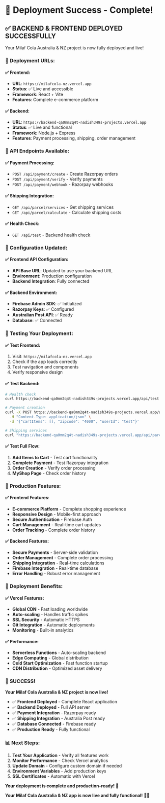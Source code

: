 # 🎉 **Deployment Success - Complete!**

## ✅ **BACKEND & FRONTEND DEPLOYED SUCCESSFULLY**

Your Milaf Cola Australia & NZ project is now fully deployed and live!

### 🚀 **Deployment URLs:**

#### **✅ Frontend:**
- **URL**: `https://milafcola-nz.vercel.app`
- **Status**: ✅ Live and accessible
- **Framework**: React + Vite
- **Features**: Complete e-commerce platform

#### **✅ Backend:**
- **URL**: `https://backend-qa0mm2q4t-nadish349s-projects.vercel.app`
- **Status**: ✅ Live and functional
- **Framework**: Node.js + Express
- **Features**: Payment processing, shipping, order management

### 🎯 **API Endpoints Available:**

#### **✅ Payment Processing:**
- `POST /api/payment/create` - Create Razorpay orders
- `POST /api/payment/verify` - Verify payments
- `POST /api/payment/webhook` - Razorpay webhooks

#### **✅ Shipping Integration:**
- `GET /api/parcel/services` - Get shipping services
- `GET /api/parcel/calculate` - Calculate shipping costs

#### **✅ Health Check:**
- `GET /api/test` - Backend health check

### 🔧 **Configuration Updated:**

#### **✅ Frontend API Configuration:**
- **API Base URL**: Updated to use your backend URL
- **Environment**: Production configuration
- **Backend Integration**: Fully connected

#### **✅ Backend Environment:**
- **Firebase Admin SDK**: ✅ Initialized
- **Razorpay Keys**: ✅ Configured
- **Australian Post API**: ✅ Ready
- **Database**: ✅ Connected

### 🧪 **Testing Your Deployment:**

#### **✅ Test Frontend:**
1. Visit: `https://milafcola-nz.vercel.app`
2. Check if the app loads correctly
3. Test navigation and components
4. Verify responsive design

#### **✅ Test Backend:**
```bash
# Health check
curl https://backend-qa0mm2q4t-nadish349s-projects.vercel.app/api/test

# Payment creation
curl -X POST https://backend-qa0mm2q4t-nadish349s-projects.vercel.app/api/payment/create \
  -H "Content-Type: application/json" \
  -d '{"cartItems": [], "zipcode": "4000", "userId": "test"}'

# Shipping services
curl "https://backend-qa0mm2q4t-nadish349s-projects.vercel.app/api/parcel/services?to_postcode=4000"
```

#### **✅ Test Full Flow:**
1. **Add Items to Cart** - Test cart functionality
2. **Complete Payment** - Test Razorpay integration
3. **Order Creation** - Verify order processing
4. **MyShop Page** - Check order history

### 🎯 **Production Features:**

#### **✅ Frontend Features:**
- **E-commerce Platform** - Complete shopping experience
- **Responsive Design** - Mobile-first approach
- **Secure Authentication** - Firebase Auth
- **Cart Management** - Real-time cart updates
- **Order Tracking** - Complete order history

#### **✅ Backend Features:**
- **Secure Payments** - Server-side validation
- **Order Management** - Complete order processing
- **Shipping Integration** - Real-time calculations
- **Firebase Integration** - Real-time database
- **Error Handling** - Robust error management

### 🚀 **Deployment Benefits:**

#### **✅ Vercel Features:**
- **Global CDN** - Fast loading worldwide
- **Auto-scaling** - Handles traffic spikes
- **SSL Security** - Automatic HTTPS
- **Git Integration** - Automatic deployments
- **Monitoring** - Built-in analytics

#### **✅ Performance:**
- **Serverless Functions** - Auto-scaling backend
- **Edge Computing** - Global distribution
- **Cold Start Optimization** - Fast function startup
- **CDN Distribution** - Optimized asset delivery

### 🎉 **SUCCESS!**

**Your Milaf Cola Australia & NZ project is now live!**

- ✅ **Frontend Deployed** - Complete React application
- ✅ **Backend Deployed** - Full API server
- ✅ **Payment Integration** - Razorpay ready
- ✅ **Shipping Integration** - Australia Post ready
- ✅ **Database Connected** - Firebase ready
- ✅ **Production Ready** - Fully functional

### 📊 **Next Steps:**

1. **Test Your Application** - Verify all features work
2. **Monitor Performance** - Check Vercel analytics
3. **Update Domain** - Configure custom domain if needed
4. **Environment Variables** - Add production keys
5. **SSL Certificates** - Automatic with Vercel

**Your deployment is complete and production-ready!** 🎉

**Your Milaf Cola Australia & NZ app is now live and fully functional!** 🚀✨
